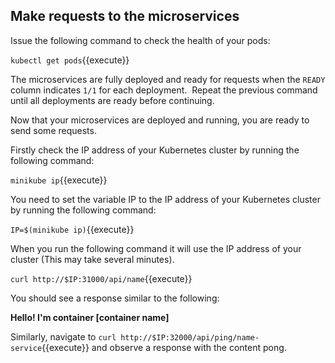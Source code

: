 ## Make requests to the microservices

Issue the following command to check the health of your pods:

`kubectl get pods`{{execute}}

The microservices are fully deployed and ready for requests when the `READY` column indicates `1/1` for each deployment.  Repeat the previous command until all deployments are ready before continuing.

Now that your microservices are deployed and running, you are ready to send some requests.

Firstly check the IP address of your Kubernetes cluster by running the following command:

`minikube ip`{{execute}}

You need to set the variable IP to the IP address of your Kubernetes cluster by running the following command:

`IP=$(minikube ip)`{{execute}}

When you run the following command it will use the IP address of your cluster (This may take several minutes).

`curl http://$IP:31000/api/name`{{execute}}

You should see a response similar to the following:

**Hello! I'm container [container name]**

Similarly, navigate to `curl http://$IP:32000/api/ping/name-service`{{execute}} and observe a response with the content pong.
